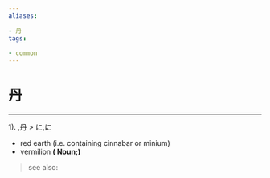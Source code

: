 ```yaml
---
aliases:
    
- 丹
tags:
    
- common
---
```


# 丹
---
1).
,丹 > に,に

- red earth (i.e. containing cinnabar or minium)
- vermilion
**( Noun;)**
> see also: 
            